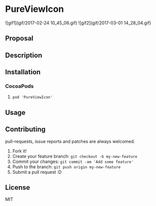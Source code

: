 # PureViewIcon

![gif1](gif/2017-02-24 10_45_06.gif)
![gif2](gif/2017-03-01 14_28_04.gif)

## Proposal

## Description

## Installation

### CocoaPods

1. `pod 'PureViewIcon'`

## Usage

## Contributing

pull-requests, issue reports and patches are always welcomed.

1. Fork it!
2. Create your feature branch: `git checkout -b my-new-feature`
3. Commit your changes: `git commit -am 'Add some feature'`
4. Push to the branch: `git push origin my-new-feature`
5. Submit a pull request :D

## License

MIT
